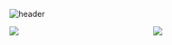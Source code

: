 
![header](https://capsule-render.vercel.app/api?type=waving&height=200&text=Hello👋&fontAlign=80&fontAlignY=40&color=gradient)
<div align="center">
 <img align="left" src="https://github-readme-stats.vercel.app/api?username=Camof1ow&theme=transparent&show_icons=true"/>
 <p>
 <img src="https://github-readme-stats.vercel.app/api/top-langs/?username=Camof1ow&theme=transparent&layout=compact&langs_count=8&card_width=200"/>

</div>

<!--
**Camof1ow/Camof1ow** is a ✨ _special_ ✨ repository because its `README.md` (this file) appears on your GitHub profile.

Here are some ideas to get you started:

- 🔭 I’m currently working on ...
- 🌱 I’m currently learning ...
- 👯 I’m looking to collaborate on ...
- 🤔 I’m looking for help with ...
- 💬 Ask me about ...
- 📫 How to reach me: ...
- 😄 Pronouns: ...
- ⚡ Fun fact: ...
-->

